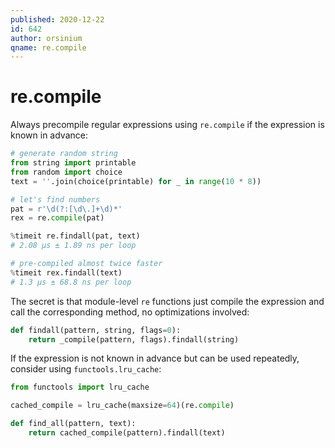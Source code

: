 ```yaml
---
published: 2020-12-22
id: 642
author: orsinium
qname: re.compile
---
```


# re.compile

Always precompile regular expressions using `re.compile` if the expression is known in advance:

```python
# generate random string
from string import printable
from random import choice
text = ''.join(choice(printable) for _ in range(10 * 8))

# let's find numbers
pat = r'\d(?:[\d\.]+\d)*'
rex = re.compile(pat)

%timeit re.findall(pat, text)
# 2.08 µs ± 1.89 ns per loop

# pre-compiled almost twice faster
%timeit rex.findall(text)
# 1.3 µs ± 68.8 ns per loop
```

The secret is that module-level `re` functions just compile the expression and call the corresponding method, no optimizations involved:

```python
def findall(pattern, string, flags=0):
    return _compile(pattern, flags).findall(string)
```

If the expression is not known in advance but can be used repeatedly, consider using `functools.lru_cache`:

```python
from functools import lru_cache

cached_compile = lru_cache(maxsize=64)(re.compile)

def find_all(pattern, text):
    return cached_compile(pattern).findall(text)
```

